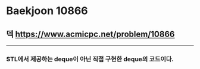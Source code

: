 Baekjoon 10866
=============
덱  <https://www.acmicpc.net/problem/10866>
---------------
- - -
### STL에서 제공하는 deque이 아닌 직접 구현한 deque의 코드이다.
